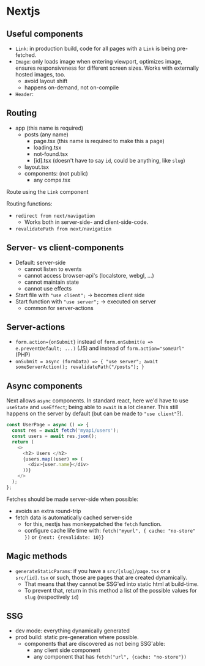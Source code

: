 # Nextjs

## Useful components

- `Link`: in production build, code for all pages with a `Link` is being pre-fetched.
- `Image`: only loads image when entering viewport, optimizes image, ensures responsiveness for different screen sizes. Works with externally hosted images, too.
  - avoid layout shift
  - happens on-demand, not on-compile
- `Header`:

## Routing

- app (this name is required)
  - posts (any name)
    - page.tsx (this name is required to make this a page)
    - loading.tsx
    - not-found.tsx
    - [id].tsx (doesn't have to say `id`, could be anything, like `slug`)
  - layout.tsx
  - components: (not public)
    - any comps.tsx

Route using the `Link` component

Routing functions:

- `redirect from next/navigation`
  - Works both in server-side- and client-side-code.
- `revalidatePath from next/navigation`

## Server- vs client-components

- Default: server-side
  - cannot listen to events
  - cannot access browser-api's (localstore, webgl, ...)
  - cannot maintain state
  - cannot use effects
- Start file with `"use client";` -> becomes client side
- Start function with `"use server";` -> executed on server
  - common for server-actions

## Server-actions

- `form.action={onSubmit}` instead of `form.onSubmit(e => e.preventDefault; ...)` (JS) and instead of `form.action="someUrl"` (PHP)
- `onSubmit = async (formData) => { "use server"; await someServerAction(); revalidatePath("/posts"); }`

## Async components

Next allows `async` components. In standard react, here we'd have to use `useState` and `useEffect`; being able to `await` is a lot cleaner. This still happens on the server by default (but can be made to `"use client"`?).

```ts
const UserPage = async () => {
  const res = await fetch('myapi/users');
  const users = await res.json();
  return (
    <>
      <h2> Users </h2>
      {users.map((user) => (
        <div>{user.name}</div>
      ))}
    </>
  );
};
```

Fetches should be made server-side when possible:

- avoids an extra round-trip
- fetch data is automatically cached server-side
  - for this, nextjs has monkeypatched the `fetch` function.
  - configure cache life time with: `fetch("myurl", { cache: "no-store" })` or `{next: {revalidate: 10}}`

## Magic methods

- `generateStaticParams`: if you have a `src/[slug]/page.tsx` or a `src/[id].tsx` or such, those are pages that are created dynamically.
  - That means that they cannot be SSG'ed into static html at build-time.
  - To prevent that, return in this method a list of the possible values for `slug` (respectively `id`)

## SSG

- dev mode: everything dynamically generated
- prod build: static pre-generation where possible.
  - components that are discovered as not being SSG'able:
    - any client side component
    - any component that has `fetch("url", {cache: "no-store"})`
